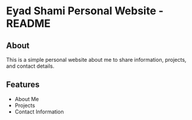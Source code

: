 # Eyad Shami Personal Website - README

## About
This is a simple personal website about me to share information, projects, and contact details.

## Features
- About Me
- Projects
- Contact Information
